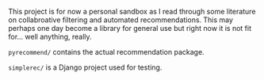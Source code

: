 This project is for now a personal sandbox as I read through some literature on
collabroative filtering and automated recommendations. This may perhaps one day
become a library for general use but right now it is not fit for... well
anything, really.

`pyrecommend/` contains the actual recommendation package.

`simplerec/` is a Django project used for testing.
